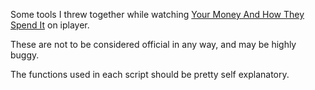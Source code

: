 Some tools I threw together while watching
[Your Money And How They Spend It](http://www.bbc.co.uk/iplayer/episode/b017x34r/Your_Money_and_How_They_Spend_It_Episode_2/)
on iplayer.

These are not to be considered official in any way, and may be highly buggy.

The functions used in each script should be pretty self explanatory.
